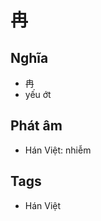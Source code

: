 # 冉

## Nghĩa
* 冉
* yếu ớt

## Phát âm
* Hán Việt: nhiễm

## Tags
* Hán Việt

<script>window.HANZI_FIELD='冉';</script>

